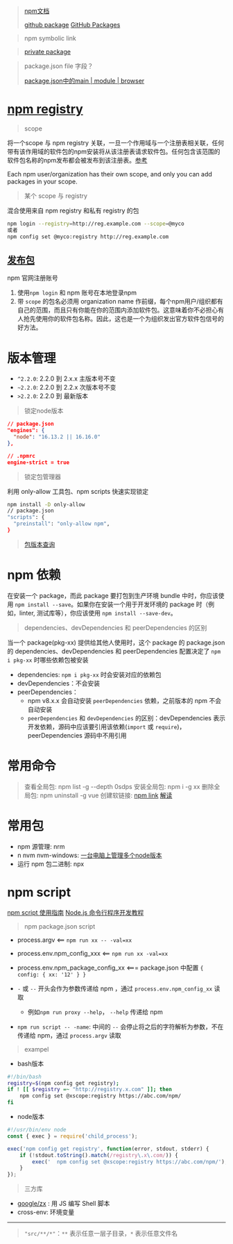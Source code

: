 > [npm文档](https://docs.npmjs.com/) 
>
> [github package](https://github.com/features/packages) [GitHub Packages](https://docs.github.com/en/packages/learn-github-packages/introduction-to-github-packages) 

> npm symbolic link

> [private package](https://docs.npmjs.com/about-private-packages) 

> package.json file 字段？
>
> [package.json中的main | module | browser](https://github.com/SunshowerC/blog/issues/8) 

# [npm registry](https://docs.npmjs.com/cli/v8/using-npm/registry) 

> scope

将一个scope 与 npm registry 关联，一旦一个作用域与一个注册表相关联，任何带有该作用域的软件包的npm安装将从该注册表请求软件包。任何包含该范围的软件包名称的npm发布都会被发布到该注册表。[参考](https://docs.npmjs.com/cli/v8/using-npm/scope) 

Each npm user/organization has their own scope, and only you can add packages in your scope.


> 某个 scope 与 registry

混合使用来自 npm registry 和私有 registry 的包

```sh
npm login --registry=http://reg.example.com --scope=@myco
或者
npm config set @myco:registry http://reg.example.com
```

## [发布包](https://docs.npmjs.com/creating-and-publishing-unscoped-public-packages) 

npm 官网注册账号


1. 使用`npm login` 和 npm 账号在本地登录npm
2. 带 `scope` 的包名必须用 organization name 作前缀，每个npm用户/组织都有自己的范围，而且只有你能在你的范围内添加软件包。这意味着你不必担心有人抢先使用你的软件包名称。因此，这也是一个为组织发出官方软件包信号的好方法。

# 版本管理

- `^2.2.0`:  2.2.0 到 2.x.x  主版本号不变
- `~2.2.0`:  2.2.0 到  2.2.x  次版本号不变
- `>2.2.0`:  2.2.0 到  最新版本

> 锁定node版本

```json
// package.json
"engines": {
  "node": "16.13.2 || 16.16.0"
},

// .npmrc
engine-strict = true
```

> 锁定包管理器

利用 only-allow 工具包、npm scripts 快速实现锁定

```sh
npm install -D only-allow
// package.json
"scripts": {
  "preinstall": "only-allow npm",
}
```

> [包版本查询](https://semver.npmjs.com/) 

# npm 依赖

在安装一个 package，而此 package 要打包到生产环境 bundle 中时，你应该使用 `npm install --save`。如果你在安装一个用于开发环境的 package 时（例如，linter, 测试库等），你应该使用 `npm install --save-dev`。

> dependencies、devDependencies 和 peerDependencies 的区别

当一个 package(pkg-xx) 提供给其他人使用时，这个 package 的 package.json 的 dependencies、devDependencies 和 peerDependencies 配置决定了 `npm i pkg-xx` 时哪些依赖包被安装
- dependencies: `npm i pkg-xx` 时会安装对应的依赖包
- devDependencies：不会安装
- peerDependencies：
  - npm v8.x.x 会自动安装 `peerDependencies` 依赖，之前版本的 npm 不会自动安装
  - `peerDependencies` 和 `devDependencies` 的区别：devDependencies 表示开发依赖，源码中应该要引用该依赖(`import` 或 `require`)，peerDependencies 源码中不用引用


# 常用命令

> 查看全局包: npm list -g --depth 0sdps
> 安装全局包: npm i -g xx
> 删除全局包: npm uninstall -g vue
> 创建软链接: [npm link](https://docs.npmjs.com/cli/v8/commands/npm-link) [解读](https://juejin.cn/post/6844903960805900295) 

# 常用包

- npm 源管理: nrm
- n nvm nvm-windows: [一台电脑上管理多个node版本](https://docs.npmjs.com/downloading-and-installing-node-js-and-npm) 
- 运行 npm 包二进制: npx

# npm script

[npm script 使用指南](https://www.ruanyifeng.com/blog/2016/10/npm_scripts.html) 
[Node.js 命令行程序开发教程](https://www.ruanyifeng.com/blog/2015/05/command-line-with-node.html)  

> npm package.json script

- process.argv  <==  `npm run xx -- -val=xx`
- process.env.npm_config_xxx  <==  `npm run xx -val=xx` 
- process.env.npm_package_config_xx <=== package.json 中配置 `{ config: { xx: '12' } }` 


- `-` 或 `--` 开头会作为参数传递给 npm ，通过 `process.env.npm_config_xx` 读取
  - 例如`npm run proxy --help`， `--help` 传递给 npm 
- `npm run script -- -name`:  中间的 `--` 会停止将之后的字符解析为参数，不在传递给 npm，通过 `process.argv` 读取

> exampel

- bash版本
```sh
#!/bin/bash
registry=$(npm config get registry);
if ! [[ $registry =~ "http://registry.x.com" ]]; then
    npm config set @xscope:registry https://abc.com/npm/
fi
```

- node版本
```js
#!/usr/bin/env node
const { exec } = require('child_process');

exec('npm config get registry', function(error, stdout, stderr) {
    if (!stdout.toString().match(/registry\.x\.com/)) {
        exec('  npm config set @xscope:registry https://abc.com/npm/');
    }
});
```

> 三方库
- [google/zx](https://github.com/google/zx) : 用 JS 编写 Shell 脚本
- cross-env: 环境变量

----------------------------------------

>  `"src/**/*"`：`**` 表示任意一层子目录，`*` 表示任意文件名